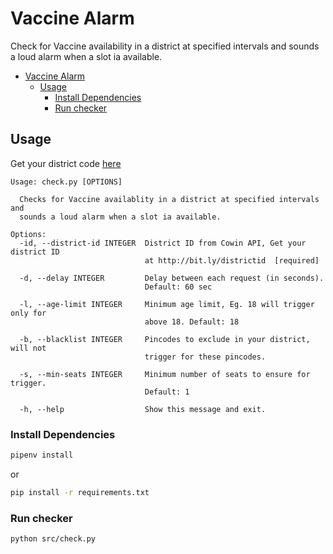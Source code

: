 # Vaccine Alarm

Check for Vaccine availability in a district at specified intervals and sounds a loud alarm when a slot ia available.

-   [Vaccine Alarm](#vaccine-alarm)
    -   [Usage](#usage)
        -   [Install Dependencies](#install-dependencies)
        -   [Run checker](#run-checker)

## Usage

Get your district code [here](DISTRICT_CODES.md)

```
Usage: check.py [OPTIONS]

  Checks for Vaccine availablity in a district at specified intervals and
  sounds a loud alarm when a slot ia available.

Options:
  -id, --district-id INTEGER  District ID from Cowin API, Get your district ID
                              at http://bit.ly/districtid  [required]

  -d, --delay INTEGER         Delay between each request (in seconds).
                              Default: 60 sec

  -l, --age-limit INTEGER     Minimum age limit, Eg. 18 will trigger only for
                              above 18. Default: 18

  -b, --blacklist INTEGER     Pincodes to exclude in your district, will not
                              trigger for these pincodes.

  -s, --min-seats INTEGER     Minimum number of seats to ensure for trigger.
                              Default: 1

  -h, --help                  Show this message and exit.
```

### Install Dependencies

```bash
pipenv install
```

or

```bash
pip install -r requirements.txt
```

### Run checker

```bash
python src/check.py
```

